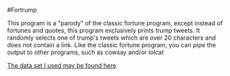#Fortrump

This program is a "parody" of the classic fortune program, except instead of fortunes and quotes, this program exclusively prints trump tweets. 
It randomly selects one of trump's tweets which are over 20 characters and does not contain a link. 
Like the classic fortune program, you can pipe the output to other programs, such as cowsay and/or lolcat

[The data set I used may  be found here](https://github.com/bpb27/trump_tweet_data_archive)
